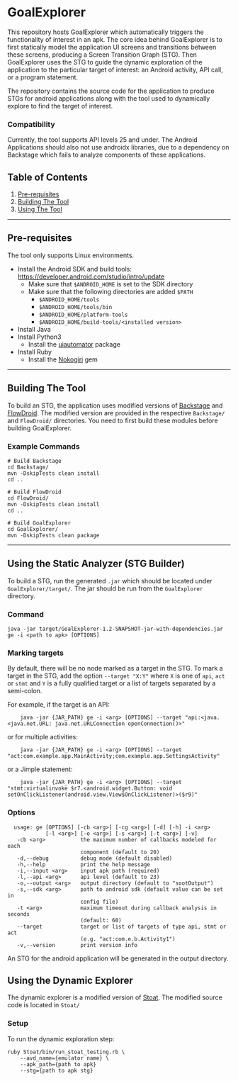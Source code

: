 # GoalExplorer

This repository hosts GoalExplorer which automatically triggers the functionality of interest in an apk. 
The core idea behind GoalExplorer is to first statically model the application UI screens and transitions between these screens, producing a Screen Transition Graph (STG). 
Then GoalExplorer uses the STG to guide the dynamic exploration of the application to the particular target of interest: an Android activity, API call, or a program statement.

The repository contains the source code for the application to produce STGs for android applications along with the tool 
used to dynamically explore to find the target of interest. 

### Compatibility
Currently, the tool supports API levels 25 and under. The Android Applications should also not use androidx libraries, due to a dependency on Backstage which fails to analyze components of these applications. 

## Table of Contents
1. [Pre-requisites](#pre-requisites)
2. [Building The Tool](#Building-The-Tool)
3. [Using The Tool](#Using-The-Tool)
---


## Pre-requisites
The tool only supports Linux environments.
* Install the Android SDK and build tools: https://developer.android.com/studio/intro/update
    * Make sure that `$ANDROID_HOME` is set to the SDK directory 
    * Make sure that the following directories are added `$PATH`
        * `$ANDROID_HOME/tools`
        * `$ANDROID_HOME/tools/bin`
        * `$ANDROID_HOME/platform-tools`
        * `$ANDROID_HOME/build-tools/<installed version>`
* Install Java
* Install Python3
    * Install the [uiautomator](https://github.com/xiaocong/uiautomator) package
* Install Ruby 
    * Install the [Nokogiri](https://nokogiri.org/tutorials/installing_nokogiri.html) gem
---


## Building The Tool
To build an STG, the application uses modified versions of [Backstage](https://github.com/uds-se/backstage) and 
[FlowDroid](https://github.com/secure-software-engineering/FlowDroid). 
The modified version are provided in the respective `Backstage/` and `FlowDroid/` directories. 
You need to first build these modules before building GoalExplorer. 

### Example Commands
```
# Build Backstage
cd Backstage/
mvn -DskipTests clean install 
cd .. 

# Build FlowDroid
cd FlowDroid/
mvn -DskipTests clean install
cd .. 

# Build GoalExplorer 
cd GoalExplorer/ 
mvn -DskipTests clean package
```
---


## Using the Static Analyzer (STG Builder)
To build a STG, run the generated `.jar` which should be located under
`GoalExplorer/target/`. The jar should be run from the `GoalExplorer` directory.

### Command
```
java -jar target/GoalExplorer-1.2-SNAPSHOT-jar-with-dependencies.jar ge -i <path to apk> [OPTIONS]
```
### Marking targets
By default, there will be no node marked as a target in the STG. To mark a target in the STG, 
add the option `--target "X:Y"` where `X` is one of `api`, `act` or `stmt` and `Y` is a fully qualified target or a list of targets separated by a semi-colon.

For example, if the target is an API:

```
    java -jar {JAR_PATH} ge -i <arg> [OPTIONS] --target "api:<java.<java.net.URL: java.net.URLConnection openConnection()>" 
```
or for multiple activities:
```
    java -jar {JAR_PATH} ge -i <arg> [OPTIONS] --target "act:com.example.app.MainActivity;com.example.app.SettingsActivity"
```
or a Jimple statement:
```    
    java -jar {JAR_PATH} ge -i <arg> [OPTIONS] --target "stmt:virtualinvoke $r7.<android.widget.Button: void setOnClickListener(android.view.View$OnClickListener)>($r9)"
```
### Options
```
  usage: ge [OPTIONS] [-cb <arg>] [-cg <arg>] [-d] [-h] -i <arg> 
            [-l <arg>] [-o <arg>] [-s <arg>] [-t <arg>] [-v]
   -cb <arg>           the maximum number of callbacks modeled for each
                       component (default to 20)
   -d,--debug          debug mode (default disabled)
   -h,--help           print the help message
   -i,--input <arg>    input apk path (required)
   -l,--api <arg>      api level (default to 23)
   -o,--output <arg>   output directory (default to "sootOutput")
   -s,--sdk <arg>      path to android sdk (default value can be set in
                       config file)
   -t <arg>            maximum timeout during callback analysis in seconds
                       (default: 60)
   --target            target or list of targets of type api, stmt or act 
                       (e.g. "act:com.e.b.Activity1")
   -v,--version        print version info
```

An STG for the android application will be generated in the output directory. 

## Using the Dynamic Explorer 
The dynamic explorer is a modified version of [Stoat](https://github.com/tingsu/Stoat).
The modified source code is located in `Stoat/`

### Setup 
To run the dynamic exploration step:

```
ruby Stoat/bin/run_stoat_testing.rb \
    --avd_name={emulator name} \
    --apk_path={path to apk}
    --stg={path to apk stg}
```
